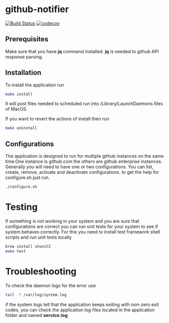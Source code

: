 # github-notifier

[![Build Status](https://travis-ci.org/sargsyan/github-notifier.svg?branch=master)](https://travis-ci.org/sargsyan/github-notifier) [![codecov](https://codecov.io/gh/sargsyan/github-notifier/branch/master/graph/badge.svg)](https://codecov.io/gh/sargsyan/github-notifier)

## Prerequisites

Make sure that you have **jq** command installed. **jq** is needed to github API response parsing.

## Installation

To install the application run

```sh
make install
```

It will post files needed to scheduled run into /Library/LaunchDaemons files of MacOS.

If you want to revert the actions of install then run


```sh
make uninstall
```

## Configurations

The application is designed to run for multiple github instances on the same time.One instance is github.com the others are github enterprise instances.
Generally you will need to have one or two configurations. You can list, create, remove, activate and deactivate configurations. to get the help for configure.sh just run.

```sh
./configure.sh
````

# Testing

If something is not working in your system and you are sure that configurations are correct you can run unit tests for your system to see if system behaves correctly. For this you need to install test framework shell scripts and run unit tests locally

```sh
brew install shunit2
make test
```

# Troubleshooting

To check the daemon logs for the error use

```sh
tail -f /var/log/system.log
```

if the system logs tell that the application keeps exiting with non-zero exit codes, you can check the application log files located in the application folder and named **service.log**
